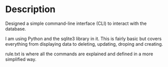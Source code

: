 # Description

Designed a simple command-line interface (CLI) to interact with the database. 

I am using Python and the sqlite3 library in it. This is fairly basic but covers everything from displaying data to deleting, updating, droping and creating.

rule.txt is where all the commands are explained and defined in a more simplified way.
